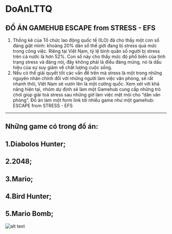 # DoAnLTTQ
ĐỒ ÁN GAMEHUB
ESCAPE from STRESS - EFS
----------------------
1. Thống kê của Tổ chức lao động quốc tế (ILO) đã cho thấy một con số đáng giật mình: khoảng 20% dân số thế giới đang bị stress quá mức trong công việc. Riêng tại Việt Nam, tỷ lệ bình quân số người bị stress trên cả nước là hơn 52%. Con số này cho thấy mức độ phổ biến của tình trạng stress và đáng nói, đây không phải là điều đáng mừng, nó là dấu hiệu của sự suy giảm về chất lượng cuộc sống.
1. Nếu có thể giải quyết tốt các vấn đề trên  mà stress là một trong những nguyên nhân chính đối với những người làm việc văn phòng, sẽ rất nhanh thôi, Việt Nam sẽ vươn lên là một cường quốc.
Xem xét với khả năng hiện tại, nhóm dự định sẽ làm một Gamehub cung cấp những trò chơi giúp giải toả stress sau những giờ làm việc mệt mỏi cho “dân văn phòng”.
Đồ án làm một form link tới nhiều game như một gamehub: ESCAPE from STRESS - EFS 
-------------------------------
Những game có trong đồ án:
------
1.Diabolos Hunter;
------
2.2048;
------
3.Mario;
------
4.Bird Hunter;
------
5.Mario Bomb;
------
![alt text](https://imgur.com/a/HO2PU7P)
